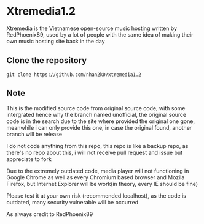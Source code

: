 # Xtremedia1.2
Xtremedia is the Vietnamese open-source music hosting written by RedPhoenix89, used by a lot of people with the same idea of making their own music hosting site back in the day

## Clone the repository
```
git clone https://github.com/nhan2k0/xtremedia1.2
```
## Note
This is the modified source code from original source code, with some intergrated hence why the branch named unofficial, the original source code is in the search due to the site where provided the original one gone, meanwhile i can only provide this one, in case the original found, another branch will be release

I do not code anything from this repo, this repo is like a backup repo, as there's no repo about this, i will not receive pull request and issue but appreciate to fork 

Due to the extremely outdated code, media player will not functioning in Google Chrome as well as every Chromium based browser and Mozila Firefox, but Internet Explorer will be work(in theory, every IE should be fine)

Please test it at your own risk (recommended localhost), as the code is outdated, many security vulnerable will be occurred

As always credit to RedPhoenix89
